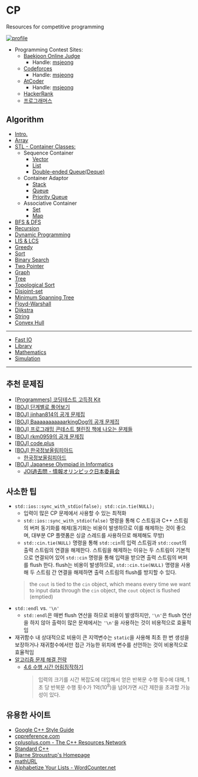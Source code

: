 # CP
Resources for competitive programming

[![profile](http://mazassumnida.wtf/api/v2/generate_badge?boj=msjeong)](https://www.acmicpc.net/user/msjeong)

* Programming Contest Sites:
	* [Baekjoon Online Judge](https://www.acmicpc.net/)
		* Handle: [msjeong](https://www.acmicpc.net/user/msjeong)
	* [Codeforces](https://codeforces.com/)
		* Handle: [msjeong](https://codeforces.com/profile/msjeong)
	* [AtCoder](https://atcoder.jp/)
		* Handle: [msjeong](https://atcoder.jp/users/msjeong)
	* [HackerRank](https://www.hackerrank.com/dashboard/)
    * [프로그래머스](https://programmers.co.kr/)

## Algorithm
* [Intro.](/intro/)
* [Array](/array/)
* [STL - Container Classes:](/stl/)
  * Sequence Container
    * [Vector](/stl/vector/)
    * [List](/stl/list/)
    * [Double-ended Queue(Deque)](/stl/deque/)
  * Container Adaptor
    * [Stack](/stl/stack/)
    * [Queue](/stl/queue/)
    * [Priority Queue](/stl/priority_queue_heap/)
  * Associative Container
    * [Set](/stl/set/)
    * [Map](/stl/map/)
* [BFS & DFS](/bfs_dfs/)
* [Recursion](/recursion/)
* [Dynamic Programming](/dp/)
* [LIS & LCS](/lis_lcs/)
* [Greedy](/greedy/)
* [Sort](/sort/)
* [Binary Search](/binary_search/)
* [Two Pointer](/two_pointer/)
* [Graph](/graph/)
* [Tree](/tree/)
* [Topological Sort](/topological_sort/)
* [Disjoint-set](/disjoint-set/)
* [Minimum Spanning Tree](/mst/)
* [Floyd-Warshall](/floyd-warshall/)
* [Dijkstra](/dijkstra/)
* [String](/string/)
* [Convex Hull](/convex-hull/)
---
* [Fast IO](./fastio/)
* [Library](/library/)
* [Mathematics](/math/)
* [Simulation](/simulation/)
---

## 추천 문제집
* [[Programmers] 코딩테스트 고득점 Kit](https://programmers.co.kr/learn/challenges?tab=algorithm_practice_kit)
* [[BOJ] 단계별로 풀어보기](https://www.acmicpc.net/step)
* [[BOJ] jinhan814의 공개 문제집](https://www.acmicpc.net/workbook/by/jinhan814)
* [[BOJ] BaaaaaaaaaaarkingDog의 공개 문제집](https://www.acmicpc.net/workbook/by/BaaaaaaaaaaarkingDog)
* [[BOJ] 프로그래밍 콘테스트 챌린징 책에 나오는 문제들](https://www.acmicpc.net/workbook/view/4912)
* [[BOJ] rkm0959의 공개 문제집](https://www.acmicpc.net/workbook/by/rkm0959)
* [[BOJ] code.plus](https://www.acmicpc.net/workbook/codeplus)
* [[BOJ] 한국정보올림피아드](https://www.acmicpc.net/category/55)
    * [한국정보올림피아드](https://koi.or.kr/)
* [[BOJ] Japanese Olympiad in Informatics](https://www.acmicpc.net/category/100)
    * [JOI過去問 - 情報オリンピック日本委員会](https://www.ioi-jp.org/problem_archive.php)

## 사소한 팁
* `std::ios::sync_with_stdio(false); std::cin.tie(NULL);`
  * 입력이 많은 CP 문제에서 사용할 수 있는 최적화
  * `std::ios::sync_with_stdio(false)` 명령을 통해 C 스트림과 C++ 스트림의 버퍼 동기화를 해제(동기화는 비용이 발생하므로 이를 해제하는 것이 좋으며, 대부분 CP 플랫폼은 싱글 스레드를 사용하므로 해제해도 무방)
  * `std::cin.tie(NULL)` 명령을 통해 `std::cin`의 입력 스트림과 `std::cout`의 출력 스트림의 연결을 해제한다. 스트림을 해제하는 이유는 두 스트림이 기본적으로 연결되어 있어 `std::cin` 명령을 통해 입력을 받으면 출력 스트림의 버퍼를 flush 한다. flush는 비용이 발생하므로, `std::cin.tie(NULL)` 명령을 사용해 두 스트림 간 연결을 해제하면 출력 스트림의 flush를 방지할 수 있다.
  > the `cout` is tied to the `cin` object, which means every time we want to input data through the `cin` object, the `cout` object is flushed (emptied)
* `std::endl` vs. `'\n'`
  * `std::endl`은 매번 flush 연산을 하므로 비용이 발생하지만, `'\n'`은 flush 연산을 하지 않아 출력이 많은 문제에서는 `'\n'`을 사용하는 것이 비용적으로 효율적임
* 재귀함수 내 상대적으로 비용이 큰 지역변수는 `static`을 사용해 최초 한 번 생성을 보장하거나 재귀함수에서만 접근 가능한 위치에 변수를 선언하는 것이 비용적으로 효율적임
* [알고리즘 문제 해결 전략](https://book.algospot.com/index.html)
    * [4.6 수행 시간 어림짐작하기](https://book.algospot.com/estimation.html)
        > 입력의 크기를 시간 복잡도에 대입해서 얻은 반복문 수행 횟수에 대해, 1초 당 반복문 수행 횟수가 1억(10<sup>8</sup>)을 넘어가면 시간 제한을 초과할 가능성이 있다.

## 유용한 사이트
* [Google C++ Style Guide](https://google.github.io/styleguide/cppguide.html)
* [cppreference.com](https://en.cppreference.com/w/)
* [cplusplus.com - The C++ Resources Network](https://cplusplus.com/)
* [Standard C++](https://isocpp.org/)
* [Bjarne Stroustrup's Homepage](https://www.stroustrup.com/)
* [mathURL](http://mathurl.com/)
* [Alphabetize Your Lists  - WordCounter.net](https://wordcounter.net/alphabetize)
